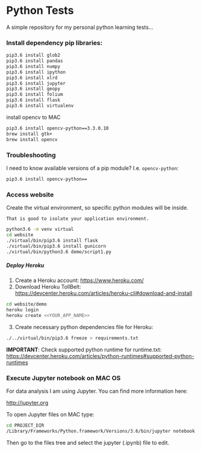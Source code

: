 # Python Tests

A simple repository for my personal python learning tests...


### Install dependency pip libraries:

```bash
pip3.6 install glob2
pip3.6 install pandas
pip3.6 install numpy
pip3.6 install ipython
pip3.6 install xlrd
pip3.6 install jupyter
pip3.6 install geopy
pip3.6 install folium
pip3.6 install flask
pip3.6 install virtualenv
```

install opencv to MAC

```bash
pip3.6 install opencv-python==3.3.0.10
brew install gtk+
brew install opencv
```

### Troubleshooting

I need to know available versions of a pip module? I.e. `opencv-python`:

```bash
pip3.6 install opencv-python==
```

### Access website

Create the virtual environment, so specific python modules will be inside.

`That is good to isolate your application environment.`

```bash
python3.6 -m venv virtual
cd website
./virtual/bin/pip3.6 install flask
./virtual/bin/pip3.6 install gunicorn
./virtual/bin/python3.6 demo/script1.py
```


##### Deploy Heroku

1. Create a Heroku account: https://www.heroku.com/
2. Download Heroku TollBelt: https://devcenter.heroku.com/articles/heroku-cli#download-and-install

```bash
cd website/demo
heroku login
heroku create <<YOUR_APP_NAME>>
```

3. Create necessary python dependencies file for Heroku:

```bash
./../virtual/bin/pip3.6 freeze > requirements.txt
```

**IMPORTANT**: Check supported python runtime for runtime.txt: https://devcenter.heroku.com/articles/python-runtimes#supported-python-runtimes



### Execute Jupyter notebook on MAC OS

For data analysis I am using Jupyter. You can find more information here:

http://jupyter.org

To open Jupyter files on MAC type:

```bash
cd PROJECT_DIR
/Library/Frameworks/Python.framework/Versions/3.6/bin/jupyter notebook
```

Then go to the files tree and select the jupyter (.ipynb) file to edit. 